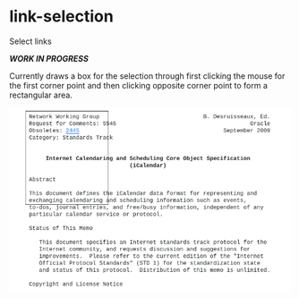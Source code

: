 # link-selection
Select links

**_WORK IN PROGRESS_**

Currently draws a box for the selection through first clicking the mouse for the first corner point and then clicking opposite corner point to form a rectangular area.

![](link-selection1.png)
